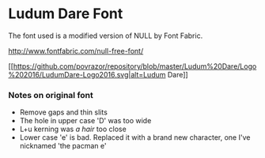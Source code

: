 # Ludum Dare Font
The font used is a modified version of NULL by Font Fabric.

http://www.fontfabric.com/null-free-font/

[[https://github.com/povrazor/repository/blob/master/Ludum%20Dare/Logo%202016/LudumDare-Logo2016.svg|alt=Ludum Dare]]

### Notes on original font
* Remove gaps and thin slits
* The hole in upper case 'D' was too wide
* L+u kerning was _a hair_ too close
* Lower case 'e' is bad. Replaced it with a brand new character, one I've nicknamed 'the pacman e'
